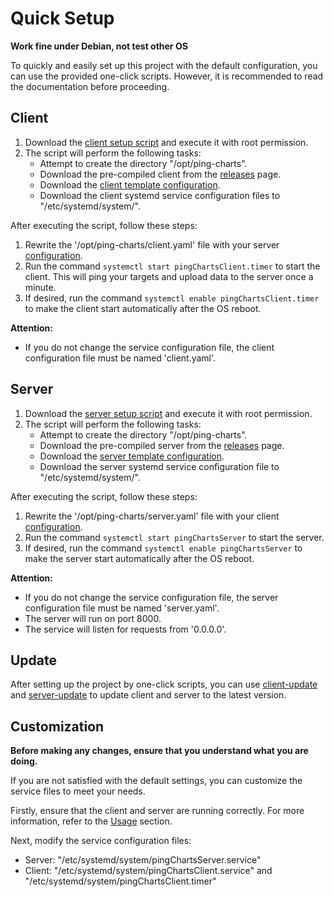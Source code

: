 # Quick Setup

**Work fine under Debian, not test other OS**

To quickly and easily set up this project with the default configuration, you can use the provided one-click scripts. However, it is recommended to read the documentation before proceeding.

## Client

1. Download the [client setup script](https://raw.githubusercontent.com/eastarpen/ping-charts/master/scripts/client.sh) and execute it with root permission.
2. The script will perform the following tasks:
   - Attempt to create the directory "/opt/ping-charts".
   - Download the pre-compiled client from the [releases](https://github.com/eastarpen/ping-charts/releases) page.
   - Download the [client template configuration](../doc/templates/client.yaml).
   - Download the client systemd service configuration files to "/etc/systemd/system/".

After executing the script, follow these steps:

1. Rewrite the '/opt/ping-charts/client.yaml' file with your server [configuration](./configuration.md#Client).
2. Run the command `systemctl start pingChartsClient.timer` to start the client. This will ping your targets and upload data to the server once a minute.
3. If desired, run the command `systemctl enable pingChartsClient.timer` to make the client start automatically after the OS reboot.

**Attention:**
- If you do not change the service configuration file, the client configuration file must be named 'client.yaml'.

## Server

1. Download the [server setup script](https://raw.githubusercontent.com/eastarpen/ping-charts/master/scripts/server.sh) and execute it with root permission.
2. The script will perform the following tasks:
   - Attempt to create the directory "/opt/ping-charts".
   - Download the pre-compiled server from the [releases](https://github.com/eastarpen/ping-charts/releases) page.
   - Download the [server template configuration](../doc/templates/server.yaml).
   - Download the server systemd service configuration file to "/etc/systemd/system/".

After executing the script, follow these steps:

1. Rewrite the '/opt/ping-charts/server.yaml' file with your client [configuration](./configuration.md#Server).
2. Run the command `systemctl start pingChartsServer` to start the server.
3. If desired, run the command `systemctl enable pingChartsServer` to make the server start automatically after the OS reboot.

**Attention:**
- If you do not change the service configuration file, the server configuration file must be named 'server.yaml'.
- The server will run on port 8000.
- The service will listen for requests from '0.0.0.0'.

## Update

After setting up the project by one-click scripts, you can use [client-update](https://github.com/eastarpen/ping-charts/blob/master/scripts/client-update) and [server-update](https://github.com/eastarpen/ping-charts/blob/master/scripts/server-update) to update client and server to the latest version.

## Customization

**Before making any changes, ensure that you understand what you are doing.**

If you are not satisfied with the default settings, you can customize the service files to meet your needs.

Firstly, ensure that the client and server are running correctly. For more information, refer to the [Usage](../README.md#Usage) section.

Next, modify the service configuration files:

- Server: "/etc/systemd/system/pingChartsServer.service"
- Client: "/etc/systemd/system/pingChartsClient.service" and "/etc/systemd/system/pingChartsClient.timer"
